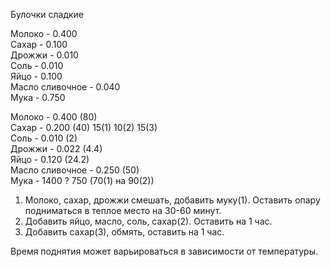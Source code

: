 Булочки сладкие

Молоко - 0.400  
Сахар - 0.100  
Дрожжи - 0.010  
Соль - 0.010  
Яйцо - 0.100  
Масло сливочное - 0.040  
Мука - 0.750  

Молоко - 0.400 (80)  
Сахар - 0.200 (40) 15(1) 10(2) 15(3)  
Соль - 0.010 (2)  
Дрожжи - 0.022 (4.4)  
Яйцо - 0.120 (24.2)  
Масло сливочное - 0.250 (50)  
Мука - 1400 ? 750 (70(1) на 90(2))

1. Молоко, сахар, дрожжи смешать, добавить муку(1). Оставить опару подниматься в теплое место на 30-60 минут.
2. Добавить яйцо, масло, соль, сахар(2). Оставить на 1 час.
4. Добавить сахар(3), обмять, оставить на 1 час.

Время поднятия может варьироваться в зависимости от температуры.